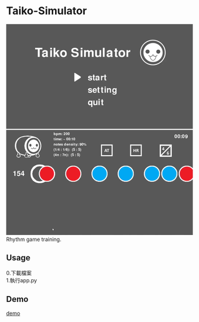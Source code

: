 # Taiko-Simulator
![start](https://github.com/rex0988476/Taiko-Simulator/blob/main/README/start.png)    
![game](https://github.com/rex0988476/Taiko-Simulator/blob/main/README/game.png)
Rhythm game training.

## Usage
0.下載檔案  
1.執行app.py

## Demo
[demo](https://youtu.be/ibcrNZdw4Dg)
